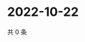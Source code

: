 # 2022-10-22

共 0 条

<!-- BEGIN WEIBO -->
<!-- 最后更新时间 Sat Oct 22 2022 19:15:31 GMT+0800 (China Standard Time) -->

<!-- END WEIBO -->
